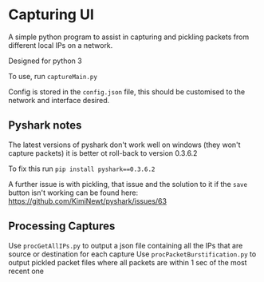 # Capturing UI

A simple python program to assist in capturing and pickling packets from different local IPs on a network.

Designed for python 3

To use, run `captureMain.py`

Config is stored in the `config.json` file, this should be customised to the network and interface desired.

## Pyshark notes

The latest versions of pyshark don't work well on windows (they won't capture packets) it is better ot roll-back to version 0.3.6.2

To fix this run `pip install pyshark==0.3.6.2`

A further issue is with pickling, that issue and the solution to it if the `save` button isn't working can be found here: https://github.com/KimiNewt/pyshark/issues/63

## Processing Captures

Use `procGetAllIPs.py` to output a json file containing all the IPs that are source or destination for each capture
Use `procPacketBurstification.py` to output pickled packet files where all packets are within 1 sec of the most recent one